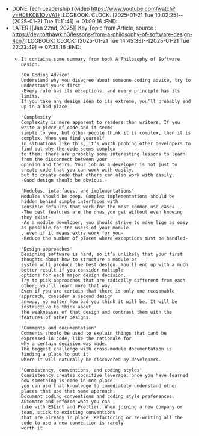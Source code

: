 - DONE Tech Leadership {{video https://www.youtube.com/watch?v=H0EK0B1QvVA}}
  :LOGBOOK:
  CLOCK: [2025-01-21 Tue 10:02:25]--[2025-01-21 Tue 11:11:41] =>  01:09:16
  :END:
- LATER [[Jan 22nd, 2025]] Key Topic from Article, source : https://dev.to/thawkin3/lessons-from-a-philosophy-of-software-design-4cn7
  :LOGBOOK:
  CLOCK: [2025-01-21 Tue 14:45:33]--[2025-01-21 Tue 22:23:49] =>  07:38:16
  :END:
	- ```apl
	  It contains some summary from book A Philosophy of Software Design.
	  
	  'On Coding Advice'
	  Understand why you disagree about someone coding advice, try to understand yours first
	  -Every rule has its exceptions, and every principle has its limits,  
	  If you take any design idea to its extreme, you’ll probably end up in a bad place-
	  
	  'Complexity'
	  Complexity is more apparent to readers than writers. If you write a piece of code and it seems 
	  simple to you, but other people think it is complex, then it is complex. When you find yourself 
	  in situations like this, it’s worth probing other developers to find out why the code seems complex 
	  to them; there are probably some interesting lessons to learn from the disconnect between your 
	  opinion and theirs. Your job as a developer is not just to create code that you can work with easily,
	  but to create code that others can also work with easily.
	  -Good design should be obvious.-
	  
	  'Modules, interfaces, and implementations'
	  Modules should be deep. Complex implementations should be hidden behind simple interfaces with 
	  sensible defaults that work for the most common use cases.
	  -The best features are the ones you get without even knowing they exist-
	  -As a module developer, you should strive to make lige as easy as possible for the users of your module
	  , even if it means extra work for you-
	  -Reduce the number of places where exceptions must be handled-
	  
	  'Design approaches'
	  Designing software is hard, so it’s unlikely that your first thoughts about how to structure a module or 
	  system will produce the best design. You’ll end up with a much better result if you consider multiple 
	  options for each major design decision.
	  Try to pick approaches that are radically different from each other; you’ll learn more that way. 
	  Even if you are certain that there is only one reasonable approach, consider a second design 
	  anyway, no matter how bad you think it will be. It will be instructive to think about 
	  the weaknesses of that design and contrast them with the features of other designs.
	  
	  'Comments and documentation'
	  Comments should be used to explain things that cant be expressed in code, like the rationale for 
	  why a certain decision was made.
	  The biggest challenge with cross-module documentation is finding a place to put it
	  where it will naturally be discovered by developers.
	  
	  'Consistency, conventions, and coding styles'
	  Consistenncy creates cognitive leverage: once you have learned how something is done in one place
	  you can use that knowledge to immediately understand other places that use that same approach.
	  Document coding conventions and coding style preferences. Automate and enforce what you can ,
	  like with ESLint and Prettier. When joining a new company or team, stick to existing conventions
	  that are already in place. Refactoring or re-writing all the code to use a new convention is rarely
	  worth it
	  ```